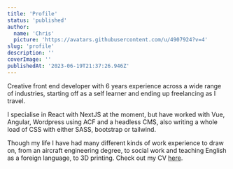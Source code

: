 ```yaml
---
title: 'Profile'
status: 'published'
author:
  name: 'Chris'
  picture: 'https://avatars.githubusercontent.com/u/4907924?v=4'
slug: 'profile'
description: ''
coverImage: ''
publishedAt: '2023-06-19T21:37:26.946Z'
---
```


Creative front end developer with 6 years experience across a wide range of industries, starting off as a self learner and ending up freelancing as I travel.

I specialise in React with NextJS at the moment, but have worked with Vue, Angular, Wordpress using ACF and a headless CMS, also writing a whole load of CSS with either SASS, bootstrap or tailwind.

Though my life I have had many different kinds of work experience to draw on, from an aircraft engineering degree, to social work and teaching English as a foreign language, to 3D printing. Check out my CV [here](https://docs.google.com/document/d/1WO9DTH1gGcrrJKiIwlCtmu4ipBeE-W42/export?format=pdf).


